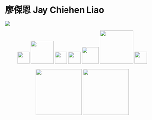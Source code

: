 # 廖傑恩 Jay Chiehen Liao

![](https://komarev.com/ghpvc/?username=jayenliao&color=ff69b4)

<p align="center">
  <img src="https://camo.githubusercontent.com/e9306bcaa5457a3bb58aa38c9f2fb71e856479bd7a3726204ca07412e45f667f/68747470733a2f2f7777772e766563746f726c6f676f2e7a6f6e652f6c6f676f732f707974686f6e2f707974686f6e2d69636f6e2e737667" width="40"/>
  <img src="https://upload.wikimedia.org/wikipedia/commons/thumb/0/05/Scikit_learn_logo_small.svg/1024px-Scikit_learn_logo_small.svg.png" width="75"/>
  <img src="https://camo.githubusercontent.com/c895dcc921b7591d8133f091d69bce4de301c6834af8a201d6a25237c80524cf/68747470733a2f2f7777772e766563746f726c6f676f2e7a6f6e652f6c6f676f732f7079746f7263682f7079746f7263682d69636f6e2e737667" width="40"/>
  <img src="https://github.com/valohai/ml-logos/blob/master/keras.svg" width="40"/>
  <img src="https://www.r-project.org/logo/Rlogo.svg" width="55"/>
  <img src="https://iconape.com/wp-content/png_logo_vector/rstudio-logo.png" width="110" />
  <img src="https://camo.githubusercontent.com/cb0738ef62409d4383697dba6b233e061ba1c9fad57e286c9232b7be97feb539/68747470733a2f2f7777772e766563746f726c6f676f2e7a6f6e652f6c6f676f732f6c696e75782f6c696e75782d69636f6e2e737667" height="40"/>
  <imh src="https://www.edureka.co/blog/wp-content/uploads/2019/02/What-is-Ruby-on-Rails-1.png" height="40">
</p>

<p align="center">
  <img src="https://github-readme-stats.vercel.app/api?username=jayenliao&hide=contribs,prs,issues&show_icons=true" height="150"/>
  <img src="https://github-readme-stats.vercel.app/api/top-langs/?username=jayenliao&hide=html,jupyter%20notebook" height="150"/>
</p>
